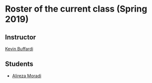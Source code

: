 # Roster of the current class (Spring 2019)

## Instructor

[Kevin Buffardi](https://github.com/kbuffardi)

## Students

* [Alireza Moradi](https://github.com/moradia100/)

 
